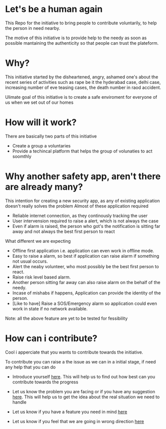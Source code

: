 # Let's be a human again
This Repo for the initiative to bring people to contribute voluntarily, to help the person in need nearby.

The motive of this initiative is to provide help to the needy as soon as possible mantaining the authenticity so that people can trust the plateform.

# Why?
This initiative started by the disheartened, angry, ashamed one's about the recent series of activities such as rape be it the hyderabad case, delhi case, increasing number of eve teasing cases, the death number in raod accident.

Ulimate goal of this initiative is to create a safe enviroment for everyone of us when we set out of our homes

# How will it work?

There are basically two parts of this initiative 
* Create a group a voluntaries 
* Provide a techincal platform that helps the group of volunaties to act soomthly

# Why another safety app, aren't there are already many?
This intention for creating a new security app, as any of existing application doesn't really solves the problem
Almost of these application required
* Reliable internet connection, as they continously tracking the user
* User intervension required to raise a alert, which is not always the case
* Even if alarm is raised, the person who got's the notification is sitting far away and not always the best first person to react

What different we are expecting 
* Offline first application i.e. application can even work in offline mode.
* Easy to raise a alarm, so best if application can raise alarm if something not usual occurs.
* Alert the neaby volunteer, who most possibly be the best first person to react.
* Raise risk level based alarm.
* Another person sitting far away can also raise alarm on the behalf of the needy.
* Incase of mishabs if happens, Application can provide the identity of the person.
* [Like to have] Raise a SOS/Emergency alarm so application could even work in state if no network available.

Note: all the above feature are yet to be tested for fessibility


# How can i contribute?

Cool i apperciate that you wants to contribute towards the initiative.

To contribute you can raise a the issue as we can in a initial stage, if need any help that you can do

* Introduce yourself [here](https://github.com/ramank775/SafetyAppDiscussion/issues/new?assignees=&labels=&template=introduction.md&title=). This will help us to find out how best can you contribute towards the progress

* Let us know the problem you are facing or if you have any suggestion [here](https://github.com/ramank775/SafetyAppDiscussion/issues/new?assignees=&labels=&template=problem-statement.md&title=). This will help us to get the idea about the real situation we need to handle

* Let us know if you have a feature you need in mind [here](https://github.com/ramank775/SafetyAppDiscussion/issues/new?assignees=&labels=&template=feature_request.md&title=)

* Let us know if you feel that we are going in wrong direction [here](https://github.com/ramank775/SafetyAppDiscussion/issues/new?assignees=&labels=&template=bug_report.md&title=)



